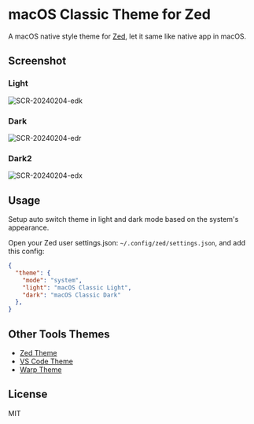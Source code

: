 # macOS Classic Theme for Zed

A macOS native style theme for [Zed](https://zed.dev), let it same like native app in macOS.

## Screenshot

### Light

![SCR-20240204-edk](https://github.com/huacnlee/zed-theme-macos-classic/assets/5518/af411d67-0679-4458-a0af-86ba3ed6dc32)

### Dark

![SCR-20240204-edr](https://github.com/huacnlee/zed-theme-macos-classic/assets/5518/cb763f4a-8871-497f-94a3-2399e6c8fce7)

### Dark2

![SCR-20240204-edx](https://github.com/huacnlee/zed-theme-macos-classic/assets/5518/3ae356da-3050-4a59-ba21-6fa32443631a)

## Usage

Setup auto switch theme in light and dark mode based on the system's appearance.

Open your Zed user settings.json: `~/.config/zed/settings.json`, and add this config:

```json
{
  "theme": {
    "mode": "system",
    "light": "macOS Classic Light",
    "dark": "macOS Classic Dark"
  },
}
```

## Other Tools Themes

- [Zed Theme](https://github.com/huacnlee/zed-theme-macos-classic)
- [VS Code Theme](https://github.com/huacnlee/vscode-macos-classic.theme)
- [Warp Theme](https://github.com/huacnlee/warp-theme-macos-classic)


## License

MIT
